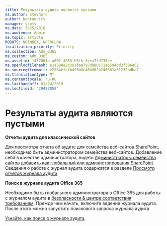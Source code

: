 ```yaml
---
title: Результаты аудита являются пустыми
ms.author: stevhord
author: bentoncity
manager: scotv
ms.date: 5/25/2018
ms.audience: Admin
ms.topic: article
ROBOTS: NOINDEX, NOFOLLOW
localization_priority: Priority
ms.collection: Adm_O365
ms.custom: Adm_O365
ms.assetid: 1437061a-a602-4853-b5fb-3cea7fd735ce
ms.openlocfilehash: e1a584a2c291faa797da80171a6594bd2f396a02
ms.sourcegitcommit: e2864efcfb493b6e46b662b746661a61232bdba7
ms.translationtype: MT
ms.contentlocale: ru-RU
ms.lasthandoff: 01/24/2019
ms.locfileid: "29487058"
---
```

# <a name="auditing-results-are-blank"></a>Результаты аудита являются пустыми

 **Отчеты аудита для классической сайтов**
  
Для просмотра отчета об аудите для семейства веб-сайтов SharePoint, необходимо быть администратором семейства веб-сайтов. Добавление себя в качестве администратора, видеть [Администраторы семейства сайтов добавить как глобальный или администрирования SharePoint](https://go.microsoft.com/fwlink/?linkid=869390). Сведения о работе с журнал аудита содержатся в разделе [Просмотр отчетов журнала аудита](https://go.microsoft.com/fwlink/?linkid=395237). 
  
 **Поиск в журнале аудита Office 365**
  
Необходимо быть глобального администратора в Office 365 для работы с журналом аудита в [безопасности &amp; центре соответствия требованиям](https://protection.office.com). Прежде чем начать, включите ведение журнала аудита. После этого можно запустить поискового запроса журнала аудита. 
  
[Узнайте, как поиск в журнале аудита](https://go.microsoft.com/fwlink/?linkid=708432).
  

